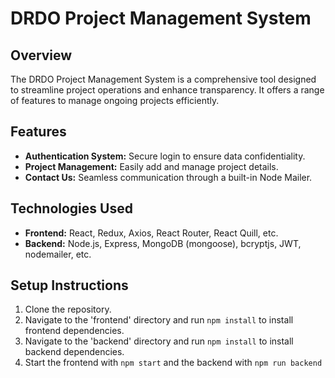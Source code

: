 # DRDO Project Management System

## Overview
The DRDO Project Management System is a comprehensive tool designed to streamline project operations and enhance transparency. It offers a range of features to manage ongoing projects efficiently.

## Features
- **Authentication System:** Secure login to ensure data confidentiality.
- **Project Management:** Easily add and manage project details.
- **Contact Us:** Seamless communication through a built-in Node Mailer.

## Technologies Used
- **Frontend:** React, Redux, Axios, React Router, React Quill, etc.
- **Backend:** Node.js, Express, MongoDB (mongoose), bcryptjs, JWT, nodemailer, etc.

## Setup Instructions
1. Clone the repository.
2. Navigate to the 'frontend' directory and run `npm install` to install frontend dependencies.
3. Navigate to the 'backend' directory and run `npm install` to install backend dependencies.
4. Start the frontend with `npm start` and the backend with `npm run backend`
